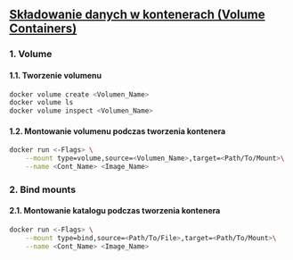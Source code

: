 
## [Składowanie danych w kontenerach (Volume Containers)](https://szkolachmury.pl/kubernetes/tydzien-3-podstawy-kontenerow-2/skladowanie-danych-w-kontenerach-volume-containers/)
### 1. Volume
#### 1.1. Tworzenie volumenu
```bash
docker volume create <Volumen_Name>
docker volume ls
docker volume inspect <Volumen_Name> 
```

#### 1.2. Montowanie volumenu podczas tworzenia kontenera
```bash
docker run <-Flags> \
    --mount type=volume,source=<Volumen_Name>,target=<Path/To/Mount>\
    --name <Cont_Name> <Image_Name>
```

### 2. Bind mounts
#### 2.1. Montowanie katalogu podczas tworzenia kontenera
```bash
docker run <-Flags> \
    --mount type=bind,source=<Path/To/File>,target=<Path/To/Mount>\
    --name <Cont_Name> <Image_Name>
```